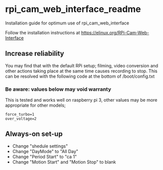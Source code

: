 # rpi_cam_web_interface_readme
Installation guide for optimum use of rpi_cam_web_interface 

Follow the installation instructions at https://elinux.org/RPi-Cam-Web-Interface

## Increase reliability
You may find that with the default RPi setup; filming, video conversion and other actions taking place at the same time causes recording to stop. This can be resolved with the following code at the bottom of /boot/config.txt 

### Be aware: values below may void warranty
This is tested and works well on raspberry pi 3, other values may be more appropriate for other models;
```
force_turbo=1
over_voltage=2
```

## Always-on set-up
- Change "shedule settings"
- Change "DayMode" to "All Day"
- Change "Period Start" to "ca 1"
- Change "Motion Start" and "Motion Stop" to blank
